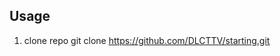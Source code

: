Usage
------------------------------------------------------------------------------------------------------------------------------------------------------------------------------------------------
1. clone repo git clone <u>https://github.com/DLCTTV/starting.git</u>
